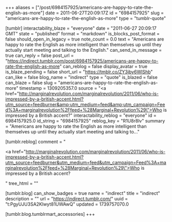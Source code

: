 +++
aliases = ["/post/6984157925/americans-are-happy-to-rate-the-english-as-more"]
date = 2011-06-27T20:09:17Z
id = "6984157925"
slug = "americans-are-happy-to-rate-the-english-as-more"
type = "tumblr-quote"

[tumblr]
interactability_blaze = "everyone"
date = "2011-06-27 20:09:17 GMT"
state = "published"
format = "markdown"
is_blocks_post_format = false
should_open_in_legacy = true
note_count = 0.0
text = "Americans are happy to rate the English as more intelligent than themselves up until they actually start meeting and talking to the English."
can_send_in_message = true
can_reply = false
post_url = "https://indirect.tumblr.com/post/6984157925/americans-are-happy-to-rate-the-english-as-more"
can_reblog = false
display_avatar = true
is_blaze_pending = false
short_url = "https://tmblr.co/ZY3jby6WIShb"
can_like = false
blog_name = "indirect"
type = "quote"
is_blazed = false
can_blaze = false
slug = "americans-are-happy-to-rate-the-english-as-more"
timestamp = 1309205357.0
source = "<a href=\"http://marginalrevolution.com/marginalrevolution/2011/06/who-is-impressed-by-a-british-accent.html?utm_source=feedburner&amp;utm_medium=feed&amp;utm_campaign=Feed%3A+marginalrevolution%2Ffeed+%28Marginal+Revolution%29\">Who is impressed by a British accent?</a>"
interactability_reblog = "everyone"
id = 6984157925.0
id_string = "6984157925"
reblog_key = "R1U8r8lv"
summary = "Americans are happy to rate the English as more intelligent than themselves up until they actually start meeting and talking to..."

[tumblr.reblog]
comment = "<p><a href=\"http://marginalrevolution.com/marginalrevolution/2011/06/who-is-impressed-by-a-british-accent.html?utm_source=feedburner&utm_medium=feed&utm_campaign=Feed%3A+marginalrevolution%2Ffeed+%28Marginal+Revolution%29\">Who is impressed by a British accent?</a></p>"
tree_html = ""

[tumblr.blog]
can_show_badges = true
name = "indirect"
title = "indirect"
description = ""
url = "https://indirect.tumblr.com/"
uuid = "t:PgyUJU3SA2Klwyt81UWAwQ"
updated = 1739757070.0

[tumblr.blog.tumblrmart_accessories]
+++
